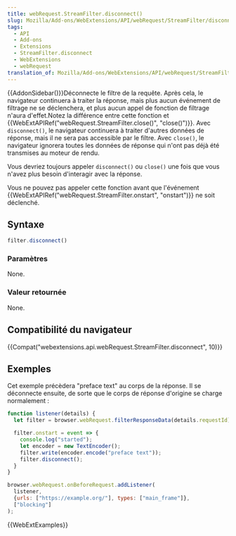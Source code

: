 ```yaml
---
title: webRequest.StreamFilter.disconnect()
slug: Mozilla/Add-ons/WebExtensions/API/webRequest/StreamFilter/disconnect
tags:
  - API
  - Add-ons
  - Extensions
  - StreamFilter.disconnect
  - WebExtensions
  - webRequest
translation_of: Mozilla/Add-ons/WebExtensions/API/webRequest/StreamFilter/disconnect
---
```

{{AddonSidebar()}}Déconnecte le filtre de la requête. Après cela, le navigateur continuera à traiter la réponse, mais plus aucun événement de filtrage ne se déclenchera, et plus aucun appel de fonction de filtrage n'aura d'effet.Notez la différence entre cette fonction et {{WebExtAPIRef("webRequest.StreamFilter.close()", "close()")}}. Avec  `disconnect()`, le navigateur continuera à traiter d'autres données de réponse, mais il ne sera pas accessible par le filtre. Avec `close()`, le navigateur ignorera toutes les données de réponse qui n'ont pas déjà été transmises au moteur de rendu.

Vous devriez toujours appeler `disconnect()` ou `close()` une fois que vous n'avez plus besoin d'interagir avec la réponse.

Vous ne pouvez pas appeler cette fonction avant que l'événement {{WebExtAPIRef("webRequest.StreamFilter.onstart", "onstart")}} ne soit déclenché.

## Syntaxe

```js
filter.disconnect()
```

### Paramètres

None.

### Valeur retournée

None.

## Compatibilité du navigateur

{{Compat("webextensions.api.webRequest.StreamFilter.disconnect", 10)}}

## Exemples

Cet exemple précèdera "preface text" au corps de la réponse. Il se déconnecte ensuite, de sorte que le corps de réponse d'origine se charge normalement :

```js
function listener(details) {
  let filter = browser.webRequest.filterResponseData(details.requestId);

  filter.onstart = event => {
    console.log("started");
    let encoder = new TextEncoder();
    filter.write(encoder.encode("preface text"));
    filter.disconnect();
  }
}

browser.webRequest.onBeforeRequest.addListener(
  listener,
  {urls: ["https://example.org/"], types: ["main_frame"]},
  ["blocking"]
);
```

{{WebExtExamples}}
